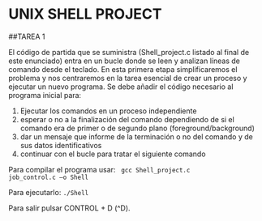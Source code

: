 # UNIX SHELL PROJECT

##TAREA 1

El código de partida que se suministra (Shell_project.c listado al final de este enunciado) entra en
un bucle donde se leen y analizan líneas de comando desde el teclado. En esta primera etapa
simplificaremos el problema y nos centraremos en la tarea esencial de crear un proceso y ejecutar
un nuevo programa. Se debe añadir el código necesario al programa inicial para:

1. Ejecutar los comandos en un proceso independiente
2. esperar o no a la finalización del comando dependiendo de si el comando era de primer o de
segundo plano (foreground/background)
3. dar un mensaje que informe de la terminación o no del comando y de sus datos
identificativos
4. continuar con el bucle para tratar el siguiente comando


Para compilar el programa usar:
<code> gcc Shell_project.c job_control.c –o Shell </code>

Para ejecutarlo:
<code>./Shell </code>


Para salir pulsar CONTROL + D (^D).

